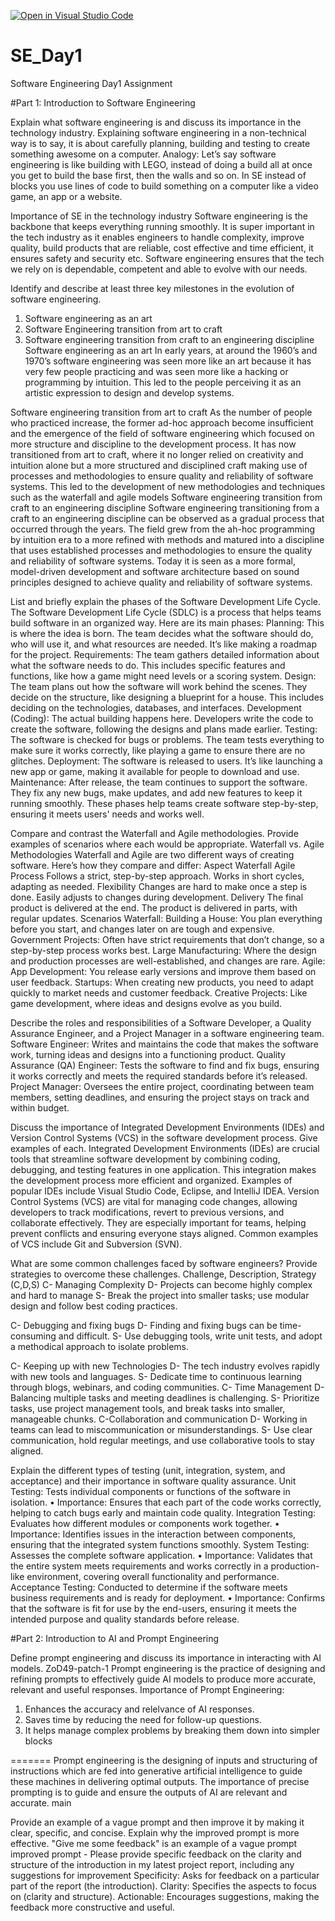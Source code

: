 [![Open in Visual Studio Code](https://classroom.github.com/assets/open-in-vscode-2e0aaae1b6195c2367325f4f02e2d04e9abb55f0b24a779b69b11b9e10269abc.svg)](https://classroom.github.com/online_ide?assignment_repo_id=15536178&assignment_repo_type=AssignmentRepo)
# SE_Day1
Software Engineering Day1 Assignment

#Part 1: Introduction to Software Engineering

Explain what software engineering is and discuss its importance in the technology industry.
Explaining software engineering in a non-technical way is to say, it is about carefully planning, building and testing to create something awesome on a computer.
Analogy: Let’s say software engineering is like building with LEGO, instead of doing a build all at once you get to build the base first, then the walls and so on. In SE instead of blocks you use lines of code to build something on a computer like a video game, an app or a website.

Importance of SE in the technology industry
Software engineering is the backbone that keeps everything running smoothly. It is super important in the tech industry as it enables engineers to handle complexity, improve quality, build products that are reliable, cost effective and time efficient, it ensures safety and security etc. Software engineering ensures that the tech we rely on is dependable, competent and able to evolve with our needs.


Identify and describe at least three key milestones in the evolution of software engineering.
1.	Software engineering as an art
2.	Software Engineering transition from art to craft
3.	Software engineering transition from craft to an engineering discipline
Software engineering as an art
In early years, at around the 1960’s and 1970’s software engineering was seen more like an art because it has very few people practicing and was seen more like a hacking or programming by intuition. This led to the people perceiving it as an artistic expression to design and develop systems.

Software engineering transition from art to craft
As the number of people who practiced increase, the former ad-hoc approach become insufficient and the emergence of the field of software engineering which focused on more structure and discipline to the development process. It has now transitioned from art to craft, where it no longer relied on creativity and intuition alone but a more structured and disciplined craft making use of processes and methodologies to ensure quality and reliability of software systems. This led to the development of new methodologies and techniques such as the waterfall and agile models
Software engineering transition from craft to an engineering discipline
Software engineering transitioning from a craft to an engineering discipline can be observed as a gradual process that occurred through the years. The field grew from the ah-hoc programming by intuition era to a more refined with methods and matured into a discipline that uses established processes and methodologies to ensure the quality and reliability of software systems. Today it is seen as a more formal, model-driven development and software architecture based on sound principles designed to achieve quality and reliability of software systems.


List and briefly explain the phases of the Software Development Life Cycle.
The Software Development Life Cycle (SDLC) is a process that helps teams build software in an organized way. Here are its main phases:
Planning: This is where the idea is born. The team decides what the software should do, who will use it, and what resources are needed. It’s like making a roadmap for the project.
Requirements: The team gathers detailed information about what the software needs to do. This includes specific features and functions, like how a game might need levels or a scoring system.
Design: The team plans out how the software will work behind the scenes. They decide on the structure, like designing a blueprint for a house. This includes deciding on the technologies, databases, and interfaces.
Development (Coding): The actual building happens here. Developers write the code to create the software, following the designs and plans made earlier.
Testing: The software is checked for bugs or problems. The team tests everything to make sure it works correctly, like playing a game to ensure there are no glitches.
Deployment: The software is released to users. It’s like launching a new app or game, making it available for people to download and use.
Maintenance: After release, the team continues to support the software. They fix any new bugs, make updates, and add new features to keep it running smoothly.
These phases help teams create software step-by-step, ensuring it meets users' needs and works well.


Compare and contrast the Waterfall and Agile methodologies. Provide examples of scenarios where each would be appropriate.
Waterfall vs. Agile Methodologies
Waterfall and Agile are two different ways of creating software. Here’s how they compare and differ:
Aspect	Waterfall	Agile
Process	Follows a strict, step-by-step approach.	Works in short cycles, adapting as needed.
Flexibility	Changes are hard to make once a step is done.	Easily adjusts to changes during development.
Delivery	The final product is delivered at the end.	The product is delivered in parts, with regular updates.
Scenarios
Waterfall:
Building a House: You plan everything before you start, and changes later on are tough and expensive.
Government Projects: Often have strict requirements that don’t change, so a step-by-step process works best.
Large Manufacturing: Where the design and production processes are well-established, and changes are rare.
Agile:
App Development: You release early versions and improve them based on user feedback.
Startups: When creating new products, you need to adapt quickly to market needs and customer feedback.
Creative Projects: Like game development, where ideas and designs evolve as you build.


Describe the roles and responsibilities of a Software Developer, a Quality Assurance Engineer, and a Project Manager in a software engineering team.
Software Engineer: Writes and maintains the code that makes the software work, turning ideas and designs into a functioning product.
Quality Assurance (QA) Engineer: Tests the software to find and fix bugs, ensuring it works correctly and meets the required standards before it’s released.
Project Manager: Oversees the entire project, coordinating between team members, setting deadlines, and ensuring the project stays on track and within budget.


Discuss the importance of Integrated Development Environments (IDEs) and Version Control Systems (VCS) in the software development process. Give examples of each.
Integrated Development Environments (IDEs) are crucial tools that streamline software development by combining coding, debugging, and testing features in one application. This integration makes the development process more efficient and organized. Examples of popular IDEs include Visual Studio Code, Eclipse, and IntelliJ IDEA.
Version Control Systems (VCS) are vital for managing code changes, allowing developers to track modifications, revert to previous versions, and collaborate effectively. They are especially important for teams, helping prevent conflicts and ensuring everyone stays aligned. Common examples of VCS include Git and Subversion (SVN).


What are some common challenges faced by software engineers? Provide strategies to overcome these challenges.
Challenge, Description, Strategy (C,D,S)
C- Managing Complexity
D- Projects can become highly complex and hard to manage
S- Break the project into smaller tasks; use modular design and follow best coding practices.

C- Debugging and fixing bugs
D- Finding and fixing bugs can be time-consuming and difficult.
S- Use debugging tools, write unit tests, and adopt a methodical approach to isolate problems.

C- Keeping up with new Technologies
D- The tech industry evolves rapidly with new tools and languages.
S- Dedicate time to continuous learning through blogs, webinars, and coding communities.
C- Time Management
D- Balancing multiple tasks and meeting deadlines is challenging.
S- Prioritize tasks, use project management tools, and break tasks into smaller, manageable chunks.
C-Collaboration and communication
D- Working in teams can lead to miscommunication or misunderstandings.
S- Use clear communication, hold regular meetings, and use collaborative tools to stay aligned.

Explain the different types of testing (unit, integration, system, and acceptance) and their importance in software quality assurance.
Unit Testing: Tests individual components or functions of the software in isolation.
•	Importance: Ensures that each part of the code works correctly, helping to catch bugs early and maintain code quality.
Integration Testing: Evaluates how different modules or components work together.
•	Importance: Identifies issues in the interaction between components, ensuring that the integrated system functions smoothly.
System Testing: Assesses the complete software application.
•	Importance: Validates that the entire system meets requirements and works correctly in a production-like environment, covering overall functionality and performance.
Acceptance Testing: Conducted to determine if the software meets business requirements and is ready for deployment.
•	Importance: Confirms that the software is fit for use by the end-users, ensuring it meets the intended purpose and quality standards before release.


#Part 2: Introduction to AI and Prompt Engineering


Define prompt engineering and discuss its importance in interacting with AI models.
ZoD49-patch-1
Prompt engineering is the practice of designing and refining prompts to effectively guide AI models to produce more accurate, relevant and useful responses.
Importance of Prompt Engineering:
1. Enhances the accuracy and relelvance of AI responses.
2. Saves time by reducing the need for follow-up questions.
3. It helps manage complex problems by breaking them down into simpler blocks

=======
Prompt engineering is the designing of inputs and structuring of instructions which are fed into generative artificial intelligence to guide these machines in delivering optimal outputs. 
The importance of precise prompting is to guide and ensure the outputs of AI are relevant and accurate.
main

Provide an example of a vague prompt and then improve it by making it clear, specific, and concise. Explain why the improved prompt is more effective.
"Give me some feedback" is an example of a vague prompt
improved prompt - Please provide specific feedback on the clarity and structure of the introduction in my latest project report, including any suggestions for improvement
Specificity: Asks for feedback on a particular part of the report (the introduction).
Clarity: Specifies the aspects to focus on (clarity and structure).
Actionable: Encourages suggestions, making the feedback more constructive and useful.
